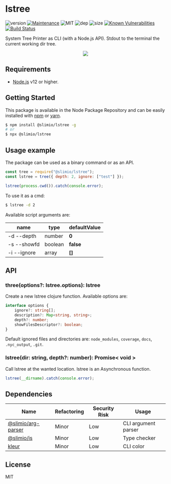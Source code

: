 # lstree
![version](https://img.shields.io/badge/dynamic/json.svg?url=https://raw.githubusercontent.com/SlimIO/lstree/master/package.json&query=$.version&label=Version)
[![Maintenance](https://img.shields.io/badge/Maintained%3F-yes-green.svg)](https://github.com/SlimIO/lstree/commit-activity)
![MIT](https://img.shields.io/github/license/mashape/apistatus.svg)
![dep](https://img.shields.io/david/SlimIO/lstree.svg)
![size](https://img.shields.io/bundlephobia/min/@slimio/lstree.svg)
[![Known Vulnerabilities](https://snyk.io//test/github/SlimIO/lstree/badge.svg?targetFile=package.json)](https://snyk.io//test/github/SlimIO/lstree?targetFile=package.json)
[![Build Status](https://travis-ci.com/SlimIO/lstree.svg?branch=master)](https://travis-ci.com/SlimIO/lstree)

System Tree Printer as CLI (with a Node.js API). Stdout to the terminal the current working dir tree.

<p align="center">
    <img src="https://i.imgur.com/PTo2okT.png">
</p>

## Requirements
- [Node.js](https://nodejs.org/en/) v12 or higher.

## Getting Started
This package is available in the Node Package Repository and can be easily installed with [npm](https://docs.npmjs.com/getting-started/what-is-npm) or [yarn](https://yarnpkg.com).

```bash
$ npm install @slimio/lstree -g
# or
$ npx @slimio/lstree
```

## Usage example
The package can be used as a binary command or as an API.

```js
const tree = require("@slimio/lstree");
const lstree = tree({ depth: 2, ignore: ["test"] });

lstree(process.cwd()).catch(console.error);
```

To use it as a cmd:
```bash
$ lstree -d 2
```

Available script arguments are:

| name | type | defaultValue |
| --- | --- | --- |
| -d --depth | number | **0** |
| -s --showfd | boolean | **false** |
| -i --ignore | array | **[]** |


## API

### three(options?: lstree.options): lstree
Create a new lstree clojure function. Available options are:
```ts
interface options {
    ignore?: string[];
    description?: Map<string, string>;
    depth?: number;
    showFilesDescriptor?: boolean;
}
```

Default ignored files and directories are: `node_modules`, `coverage`, `docs`, `.nyc_output`, `.git`.

### lstree(dir: string, depth?: number): Promise< void >
Call lstree at the wanted location. lstree is an Asynchronous function.

```js
lstree(__dirname).catch(console.error);
```

## Dependencies

|Name|Refactoring|Security Risk|Usage|
|---|---|---|---|
|[@slimio/arg-parser](https://github.com/SlimIO/ArgParser#readme)|Minor|Low|CLI argument parser|
|[@slimio/is](https://github.com/SlimIO/is#readme)|Minor|Low|Type checker|
|[kleur](https://github.com/lukeed/kleur#readme)|Minor|Low|CLI color|

## License
MIT
